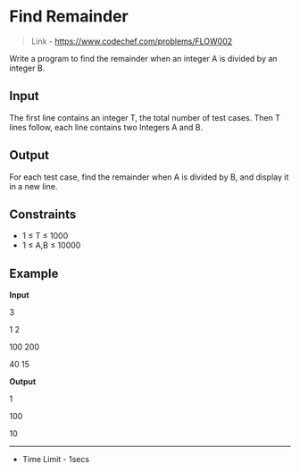 # Find Remainder
> Link - https://www.codechef.com/problems/FLOW002

Write a program to find the remainder when an integer A is divided by an integer B.

## Input

The first line contains an integer T, the total number of test cases. Then T lines follow, each line contains two Integers A and B.

## Output

For each test case, find the remainder when A is divided by B, and display it in a new line.

## Constraints

* 1 ≤ T ≤ 1000
* 1 ≤ A,B ≤ 10000

## Example

**Input**

3

1 2

100 200

40 15

**Output**

1

100

10

---

* Time Limit - 1secs
